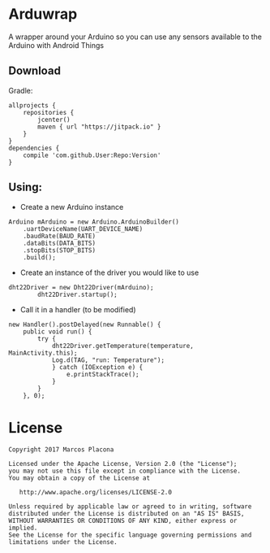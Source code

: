 Arduwrap
========
A wrapper around your Arduino so you can use any sensors available to the Arduino with Android Things

Download
--------

Gradle:
```
allprojects {
    repositories {
        jcenter()
        maven { url "https://jitpack.io" }
    }
}
dependencies {
    compile 'com.github.User:Repo:Version'
}
```
Using:
---------
- Create a new Arduino instance
```
Arduino mArduino = new Arduino.ArduinoBuilder()
    .uartDeviceName(UART_DEVICE_NAME)
    .baudRate(BAUD_RATE)
    .dataBits(DATA_BITS)
    .stopBits(STOP_BITS)
    .build();
```

- Create an instance of the driver you would like to use
```
dht22Driver = new Dht22Driver(mArduino);
        dht22Driver.startup();
```

- Call it in a handler (to be modified)
```
new Handler().postDelayed(new Runnable() {
    public void run() {
        try {
            dht22Driver.getTemperature(temperature, MainActivity.this);
            Log.d(TAG, "run: Temperature");
            } catch (IOException e) {
                e.printStackTrace();
            }
        }
    }, 0);
```

License
=======

    Copyright 2017 Marcos Placona

    Licensed under the Apache License, Version 2.0 (the "License");
    you may not use this file except in compliance with the License.
    You may obtain a copy of the License at

       http://www.apache.org/licenses/LICENSE-2.0

    Unless required by applicable law or agreed to in writing, software
    distributed under the License is distributed on an "AS IS" BASIS,
    WITHOUT WARRANTIES OR CONDITIONS OF ANY KIND, either express or implied.
    See the License for the specific language governing permissions and
    limitations under the License.
